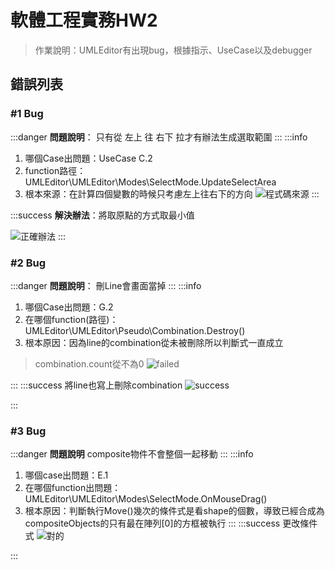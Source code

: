 # 軟體工程實務HW2

> 作業說明：UMLEditor有出現bug，根據指示、UseCase以及debugger

## 錯誤列表

### #1 Bug

:::danger
**問題說明**：
只有從 左上 往 右下 拉才有辦法生成選取範圍
:::
:::info

1. 哪個Case出問題：UseCase C.2
2. function路徑：UMLEditor\UMLEditor\Modes\SelectMode.UpdateSelectArea
3. 根本來源：在計算四個變數的時候只考慮左上往右下的方向
![程式碼來源](https://g0v.hackmd.io/_uploads/H1zEjOlsJg.png)
:::

:::success
**解決辦法**：將取原點的方式取最小值

![正確辦法](https://g0v.hackmd.io/_uploads/B1MG8YgiJg.png)
:::

### #2 Bug

:::danger
**問題說明**：
刪Line會畫面當掉
:::
:::info

1. 哪個Case出問題：G.2
2. 在哪個function(路徑)：UMLEditor\UMLEditor\Pseudo\Combination.Destroy()
3. 根本原因：因為line的combination從未被刪除所以判斷式一直成立

>combination.count從不為0
>![failed](https://g0v.hackmd.io/_uploads/Bk4oZceikx.png)

:::
:::success
將line也寫上刪除combination
![success](https://g0v.hackmd.io/_uploads/SJykfcxiJl.png)

:::
### #3 Bug

:::danger
**問題說明**
composite物件不會整個一起移動
:::
:::info

1. 哪個case出問題：E.1
2. 在哪個function出問題：UMLEditor\UMLEditor\Modes\SelectMode.OnMouseDrag()
3. 根本原因：判斷執行Move()幾次的條件式是看shape的個數，導致已經合成為compositeObjects的只有最在陣列[0]的方框被執行
:::
:::success
更改條件式
![對的](https://g0v.hackmd.io/_uploads/HkRqzOWoyx.png)

:::